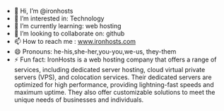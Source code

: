 - 👋 Hi, I’m @ironhosts
- 👀 I’m interested in: Technology
- 🌱 I’m currently learning: web hosting
- 💞️ I’m looking to collaborate on: github
- 📫 How to reach me : www.ironhosts.com
- 😄 Pronouns: he-his,she-her,you-you,we-us, they-them
- ⚡ Fun fact: IronHosts is a web hosting company that offers a range of services, including dedicated server hosting, cloud virtual private servers (VPS), and colocation services. Their dedicated servers are optimized for high performance, providing lightning-fast speeds and maximum uptime. They also offer customizable solutions to meet the unique needs of businesses and individuals.

<!---
ironhosts/ironhosts is a ✨ special ✨ repository because its `README.md` (this file) appears on your GitHub profile.
You can click the Preview link to take a look at your changes.
--->
          
